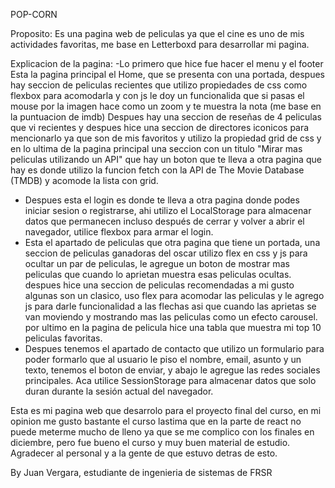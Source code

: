 POP-CORN

Proposito:
Es una pagina web de peliculas ya que el cine es uno de mis actividades favoritas, me base en Letterboxd para desarrollar mi pagina.

Explicacion de la pagina:
-Lo primero que hice fue hacer el menu y el footer
Esta la pagina principal el Home, que se presenta con una portada, despues hay seccion de peliculas recientes que utilizo propiedades de css como flexbox para acomodarla y con js le doy un funcionalida que si pasas el mouse
por la imagen hace como un zoom y te muestra la nota (me base en la puntuacion de imdb)
Despues hay una seccion de reseñas de 4 peliculas que vi recientes y despues hice una seccion de directores iconicos para mencionarlo ya que son de mis favoritos y utilizo la propiedad grid de css
y en lo ultima de la pagina principal una seccion con un titulo "Mirar mas peliculas utilizando un API" que hay un boton que te lleva a otra pagina que hay es donde utilizo la funcion fetch con la API de The Movie Database (TMDB) y acomode la lista con grid.
- Despues esta el login es donde te lleva a otra pagina donde podes iniciar sesion o registrarse, ahi utilizo el LocalStorage para almacenar datos que permanecen incluso después de cerrar y volver a abrir el navegador, utilice flexbox para armar el login.
- Esta el apartado de peliculas que otra pagina que tiene un portada, una seccion de peliculas ganadoras del oscar utilizo flex en css y js para ocultar un par de peliculas, le agregue un boton de mostrar mas peliculas que cuando lo aprietan muestra esas peliculas ocultas.
despues hice una seccion de peliculas recomendadas a mi gusto algunas son un clasico, uso flex para acomodar las peliculas y le agrego js para darle funcionalidad a las flechas asi que cuando las aprietas se van moviendo y mostrando mas las peliculas como un efecto
carousel. por ultimo en la pagina de pelicula hice una tabla que muestra mi top 10 peliculas favoritas.
- Despues tenemos el apartado de contacto que utilizo un formulario para poder formarlo que al usuario le piso el nombre, email, asunto y un texto, tenemos el boton de enviar, y abajo le agregue las redes sociales principales. Aca utilice SessionStorage para almacenar
datos que solo duran durante la sesión actual del navegador.

Esta es mi pagina web que desarrolo para el proyecto final del curso, en mi opinion me gusto bastante el curso lastima que en la parte de react no puede meterme mucho de lleno ya que se me complico con los finales en diciembre, pero fue bueno el curso y muy buen material
de estudio. Agradecer al personal y a la gente de que estuvo detras de esto.

By Juan Vergara, estudiante de ingenieria de sistemas de FRSR
